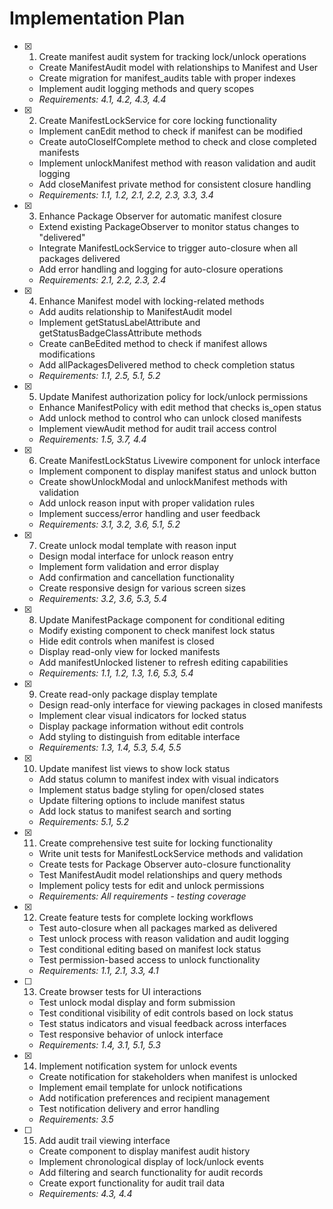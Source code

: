 # Implementation Plan

- [x] 1. Create manifest audit system for tracking lock/unlock operations
  - Create ManifestAudit model with relationships to Manifest and User
  - Create migration for manifest_audits table with proper indexes
  - Implement audit logging methods and query scopes
  - _Requirements: 4.1, 4.2, 4.3, 4.4_

- [x] 2. Create ManifestLockService for core locking functionality
  - Implement canEdit method to check if manifest can be modified
  - Create autoCloseIfComplete method to check and close completed manifests
  - Implement unlockManifest method with reason validation and audit logging
  - Add closeManifest private method for consistent closure handling
  - _Requirements: 1.1, 1.2, 2.1, 2.2, 2.3, 3.3, 3.4_

- [x] 3. Enhance Package Observer for automatic manifest closure
  - Extend existing PackageObserver to monitor status changes to "delivered"
  - Integrate ManifestLockService to trigger auto-closure when all packages delivered
  - Add error handling and logging for auto-closure operations
  - _Requirements: 2.1, 2.2, 2.3, 2.4_

- [x] 4. Enhance Manifest model with locking-related methods
  - Add audits relationship to ManifestAudit model
  - Implement getStatusLabelAttribute and getStatusBadgeClassAttribute methods
  - Create canBeEdited method to check if manifest allows modifications
  - Add allPackagesDelivered method to check completion status
  - _Requirements: 1.1, 2.5, 5.1, 5.2_

- [x] 5. Update Manifest authorization policy for lock/unlock permissions
  - Enhance ManifestPolicy with edit method that checks is_open status
  - Add unlock method to control who can unlock closed manifests
  - Implement viewAudit method for audit trail access control
  - _Requirements: 1.5, 3.7, 4.4_

- [x] 6. Create ManifestLockStatus Livewire component for unlock interface
  - Implement component to display manifest status and unlock button
  - Create showUnlockModal and unlockManifest methods with validation
  - Add unlock reason input with proper validation rules
  - Implement success/error handling and user feedback
  - _Requirements: 3.1, 3.2, 3.6, 5.1, 5.2_

- [x] 7. Create unlock modal template with reason input
  - Design modal interface for unlock reason entry
  - Implement form validation and error display
  - Add confirmation and cancellation functionality
  - Create responsive design for various screen sizes
  - _Requirements: 3.2, 3.6, 5.3, 5.4_

- [x] 8. Update ManifestPackage component for conditional editing
  - Modify existing component to check manifest lock status
  - Hide edit controls when manifest is closed
  - Display read-only view for locked manifests
  - Add manifestUnlocked listener to refresh editing capabilities
  - _Requirements: 1.1, 1.2, 1.3, 1.6, 5.3, 5.4_

- [x] 9. Create read-only package display template
  - Design read-only interface for viewing packages in closed manifests
  - Implement clear visual indicators for locked status
  - Display package information without edit controls
  - Add styling to distinguish from editable interface
  - _Requirements: 1.3, 1.4, 5.3, 5.4, 5.5_

- [x] 10. Update manifest list views to show lock status
  - Add status column to manifest index with visual indicators
  - Implement status badge styling for open/closed states
  - Update filtering options to include manifest status
  - Add lock status to manifest search and sorting
  - _Requirements: 5.1, 5.2_

- [x] 11. Create comprehensive test suite for locking functionality
  - Write unit tests for ManifestLockService methods and validation
  - Create tests for Package Observer auto-closure functionality
  - Test ManifestAudit model relationships and query methods
  - Implement policy tests for edit and unlock permissions
  - _Requirements: All requirements - testing coverage_

- [x] 12. Create feature tests for complete locking workflows
  - Test auto-closure when all packages marked as delivered
  - Test unlock process with reason validation and audit logging
  - Test conditional editing based on manifest lock status
  - Test permission-based access to unlock functionality
  - _Requirements: 1.1, 2.1, 3.3, 4.1_

- [ ] 13. Create browser tests for UI interactions
  - Test unlock modal display and form submission
  - Test conditional visibility of edit controls based on lock status
  - Test status indicators and visual feedback across interfaces
  - Test responsive behavior of unlock interface
  - _Requirements: 1.4, 3.1, 5.1, 5.3_

- [x] 14. Implement notification system for unlock events
  - Create notification for stakeholders when manifest is unlocked
  - Implement email template for unlock notifications
  - Add notification preferences and recipient management
  - Test notification delivery and error handling
  - _Requirements: 3.5_

- [ ] 15. Add audit trail viewing interface
  - Create component to display manifest audit history
  - Implement chronological display of lock/unlock events
  - Add filtering and search functionality for audit records
  - Create export functionality for audit trail data
  - _Requirements: 4.3, 4.4_